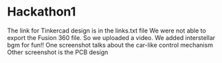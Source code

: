 # Hackathon1 
The link for Tinkercad design is in the links.txt file 
We were not able to export the Fusion 360 file. So we uploaded a video. We added interstellar bgm for fun!! 
One screenshot talks about the car-like control mechanism
Other screenshot is the PCB design


